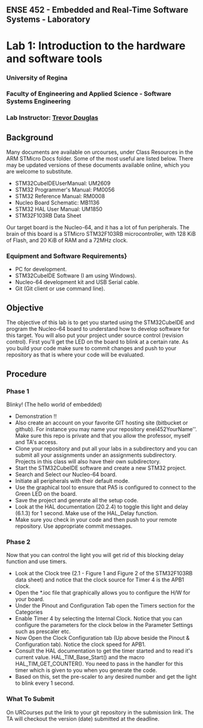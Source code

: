 ## ENSE 452 - Embedded and Real-Time Software Systems - Laboratory

# Lab 1: Introduction to the hardware and software tools

### University of Regina
### Faculty of Engineering and Applied Science - Software Systems Engineering

### Lab Instructor: [Trevor Douglas](mailto:trevor.douglas@uregina.ca)

## Background

Many documents are available on urcourses, under Class Resources in the ARM STMicro Docs folder.  Some of the most useful are listed below. There may be updated versions of these documents available online, which you are welcome to substitute.

- STM32CubeIDEUserManual: UM2609
-  STM32 Programmer's Manual: PM0056
-  STM32 Reference Manual: RM0008
-  Nucleo Board Schematic: MB1136
-  STM32 HAL User Manual: UM1850
-  STM32F103RB Data Sheet

Our target board is the Nucleo-64, and it has a lot of fun peripherals. The brain of this board is a STMicro STM32F103RB microcontroller, with 128 KiB of Flash, and 20 KiB of RAM and a 72MHz clock.

### Equipment and Software Requirements}

- PC for development.
- STM32CubeIDE Software (I am using Windows).
- Nucleo-64 development kit and USB Serial cable.
- Git (Git client or use command line).


## Objective

The objective of this lab is to get you started using the STM32CubeIDE and program the Nucleo-64 board to understand how to develop software for this target. You will also put your project under source control (revision control). First you'll get the LED on the board to blink at a certain rate. As you build your code make sure to commit changes and push to your repository as that is where your code will be evaluated.


## Procedure

### Phase 1
Blinky!  (The hello world of embedded)

- Demonstration !!
- Also create an account on your favorite GIT hosting site (bitbucket or github).  For instance you may name your repository enel452YourName''.  Make sure this repo is private and that you allow the professor, myself and TA's access.
- Clone your repository and put all your labs in a subdirectory and you can submit all your assignments under an assignments subdirectory.  Projects in this class will also have their own subdirectory.
- Start the STM32CubeIDE software and create a new STM32 project.
- Search and Select our Nucleo-64 board.
- Initiate all peripherals with their default mode.
- Use the graphical tool to ensure that PA5 is configured to connect to the Green LED on the board.
- Save the project and generate all the setup code.
- Look at the HAL documentation (20.2.4) to toggle this light and delay (6.1.3) for 1 second.  Make use of the HAL_Delay function.
- Make sure you check in your code and then push to your remote repository.  Use appropriate commit messages.

### Phase 2
Now that you can control the light you will get rid of this blocking delay function and use timers.

- Look at the Clock tree (2.1 - Figure 1 and Figure 2 of the STM32F103RB data sheet) and notice that the clock source for Timer 4 is the APB1 clock.
- Open the *.ioc file that graphically allows you to configure the H/W for your board.  
- Under the Pinout and Configuration Tab open the Timers section for the Categories
- Enable Timer 4 by selecting the Internal Clock.  Notice that you can configure the parameters for the clock below in the Parameter Settings such as prescaler etc.
- Now Open the Clock Configuration tab (Up above beside the Pinout & Configuration tab).  Notice the clock speed for APB1.
- Consult the HAL documentation to get the timer started and to read it's current value.  HAL_TIM_Base_Start() and the macro HAL_TIM_GET_COUNTER().  You need to pass in the handler for this timer which is given to you when you generate the code.
- Based on this, set the pre-scaler to any desired number and get the light to blink every 1 second.

### What To Submit
On URCourses put the link to your git repository in the submission link.  The TA will checkout the version (date) submitted at the
deadline.  